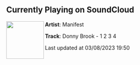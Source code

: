 ## Currently Playing on SoundCloud

[<img align="left" width="100" src="https://i1.sndcdn.com/artworks-0L0yQjXG3wf2Rgva-nurDnQ-t500x500.jpg">](https://soundcloud.com/manifestdnb/donny-brook-1-2-3-4)

**Artist**: Manifest 

**Track**: Donny Brook - 1 2 3 4

Last updated at 03/08/2023 19:50
